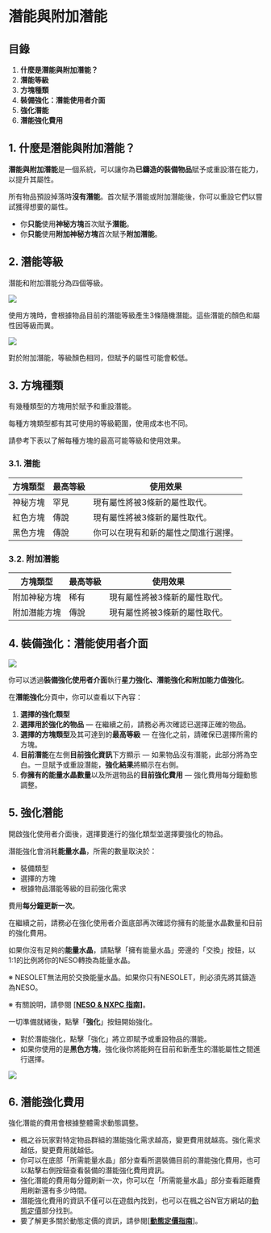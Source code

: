 # 潛能與附加潛能

## 目錄

1. **什麼是潛能與附加潛能？**
2. **潛能等級**
3. **方塊種類**
4. **裝備強化：潛能使用者介面**
5. **強化潛能**
6. **潛能強化費用**

## 1. 什麼是潛能與附加潛能？

**潛能與附加潛能**是一個系統，可以讓你為**已鑄造的裝備物品**賦予或重設潛在能力，以提升其屬性。

所有物品預設掉落時**沒有潛能**。首次賦予潛能或附加潛能後，你可以重設它們以嘗試獲得想要的屬性。

* 你**只能**使用**神秘方塊**首次賦予**潛能**。
* 你**只能**使用**附加神秘方塊**首次賦予**附加潛能**。

## 2. 潛能等級

潛能和附加潛能分為四個等級。

![](../../../.gitbook/assets/image_1747236295956_155.png)

使用方塊時，會根據物品目前的潛能等級產生3條隨機潛能。這些潛能的顏色和屬性因等級而異。

![](../../../.gitbook/assets/image_1747236295956_590.png)

對於附加潛能，等級顏色相同，但賦予的屬性可能會較低。

## 3. 方塊種類

有幾種類型的方塊用於賦予和重設潛能。

每種方塊類型都有其可使用的等級範圍，使用成本也不同。

請參考下表以了解每種方塊的最高可能等級和使用效果。

### 3.1. 潛能

| 方塊類型 | 最高等級 | 使用效果               |
| ---- | ---- | ------------------ |
| 神秘方塊 | 罕見   | 現有屬性將被3條新的屬性取代。    |
| 紅色方塊 | 傳說   | 現有屬性將被3條新的屬性取代。    |
| 黑色方塊 | 傳說   | 你可以在現有和新的屬性之間進行選擇。 |

### 3.2. 附加潛能

| 方塊類型   | 最高等級 | 使用效果            |
| ------ | ---- | --------------- |
| 附加神秘方塊 | 稀有   | 現有屬性將被3條新的屬性取代。 |
| 附加潛能方塊 | 傳說   | 現有屬性將被3條新的屬性取代。 |

## 4. 裝備強化：潛能使用者介面

![](../../../.gitbook/assets/image_1747236295956_994.png)

你可以透過**裝備強化使用者介面**執行**星力強化、潛能強化和附加能力值強化**。

在**潛能強化**分頁中，你可以查看以下內容：

1. **選擇的強化類型**
2. **選擇用於強化的物品** — 在繼續之前，請務必再次確認已選擇正確的物品。
3. **選擇的方塊類型**及其可達到的**最高等級** — 在強化之前，請確保已選擇所需的方塊。
4. **目前潛能**在左側**目前強化資訊**下方顯示 — 如果物品沒有潛能，此部分將為空白。一旦賦予或重設潛能，**強化結果**將顯示在右側。
5. **你擁有的能量水晶數量**以及所選物品的**目前強化費用** — 強化費用每分鐘動態調整。

## 5. 強化潛能

開啟強化使用者介面後，選擇要進行的強化類型並選擇要強化的物品。

潛能強化會消耗**能量水晶**，所需的數量取決於：

* 裝備類型
* 選擇的方塊
* 根據物品潛能等級的目前強化需求

費用**每分鐘更新一次**。

在繼續之前，請務必在強化使用者介面底部再次確認你擁有的能量水晶數量和目前的強化費用。

如果你沒有足夠的**能量水晶**，請點擊「擁有能量水晶」旁邊的「交換」按鈕，以1:1的比例將你的NESO轉換為能量水晶。

※ NESOLET無法用於交換能量水晶。如果你只有NESOLET，則必須先將其鑄造為NESO。

※ 有關說明，請參閱 [\[**NESO & NXPC 指南\]**](https://docs.maplestoryn.io/msn-101/learn-more/neso-and-nxpc)。

一切準備就緒後，點擊「**強化**」按鈕開始強化。

* 對於潛能強化，點擊「強化」將立即賦予或重設物品的潛能。
* 如果你使用的是**黑色方塊**，強化後你將能夠在目前和新產生的潛能屬性之間進行選擇。

![](../../../.gitbook/assets/image_1747236295956_862.png)

## 6. 潛能強化費用

強化潛能的費用會根據整體需求動態調整。

* 楓之谷玩家對特定物品群組的潛能強化需求越高，變更費用就越高。強化需求越低，變更費用就越低。
* 你可以在底部「所需能量水晶」部分查看所選裝備目前的潛能強化費用，也可以點擊右側按鈕查看裝備的潛能強化費用資訊。
* 強化潛能的費用每分鐘刷新一次，你可以在「所需能量水晶」部分查看距離費用刷新還有多少時間。
* 潛能強化費用的資訊不僅可以在遊戲內找到，也可以在楓之谷N官方網站的[動態定價](https://msu.io/maplestoryn/gamestatus/dynamicpricing)部分找到。
* 要了解更多關於動態定價的資訊，請參閱\[[**動態定價指南**](../../../msn-101/learn-more/dynamic-pricing/)]。
